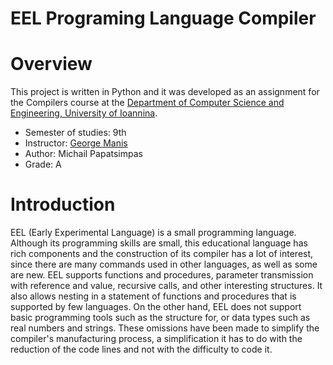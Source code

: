 # EEL Programing Language Compiler

# Overview
This project is written in Python and it was developed as an assignment for the Compilers course at the [Department of Computer Science and Engineering, University of Ioannina](http://cs.uoi.gr/).

+ Semester of studies: 9th
+ Instructor: [George Manis](http://cs.uoi.gr/~manis/)
+ Author: Michail Papatsimpas
+ Grade: A

# Introduction
EEL (Early Experimental Language) is a small programming language. Although
its programming skills are small, this educational language has rich
components and the construction of its compiler has a lot of interest, since
there are many commands used in other languages, as well as some
are new. EEL supports functions and procedures, parameter transmission with reference
and value, recursive calls, and other interesting structures. It also allows nesting in
a statement of functions and procedures that is supported by few languages.
On the other hand, EEL does not support basic programming 
tools such as the structure for, or data types such as real numbers and strings. These omissions 
have been made to simplify the compiler's manufacturing process, a simplification
it has to do with the reduction of the code lines and not with the difficulty to code it.
